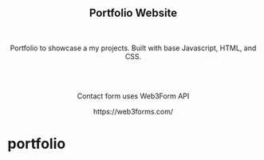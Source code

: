 <h2 align="center">
  Portfolio Website <br/>
</h2>

<br/>

<center>

<p>Portfolio to showcase a my projects. Built with base Javascript, HTML, and CSS.</p>
</br>
</br>
<p>Contact form uses Web3Form API</p>
<p>https://web3forms.com/</p>

</center>

# portfolio

